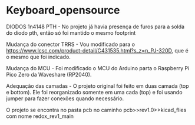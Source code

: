 # Keyboard_opensource

DIODOS 1n4148 PTH - No projeto já havia presença de furos para a solda do diodo pth, então só foi mantido o mesmo footprint

Mudança do conector TRRS - Vou modificado para o https://www.lcsc.com/product-detail/C431535.html?s_z=n_PJ-320D, que é o mesmo que foi indicado.

Mudança do MCU - Foi modificado o MCU do Arduino parta o Raspberry Pi Pico Zero da Waveshare (RP2040).

Adequação das camadas - O projeto original foi feito em duas camada (top e bottom). Ele foi reorganizado somente em uma cada (top) e foi usando jumper para fazer conexões quando necessário.

O projeto se encontra no pasta pcb no caminho pcb>>rev1.0>>kicad_flies com nome redox_rev1_main
